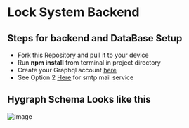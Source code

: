 # Lock System Backend

## Steps for backend and DataBase Setup

- Fork this Repository and pull it to your device 
 - Run **npm install** from terminal in project directory
 - Create your Graphql account [here](https://hygraph.com/)
 - See Option 2 [Here](https://support.google.com/a/answer/176600?hl=en#gmail-smpt-option) for smtp mail service

## Hygraph Schema Looks like this

![image](https://user-images.githubusercontent.com/65588931/204266980-7187f5ea-0c37-4999-836f-e33dc39559ac.png)
